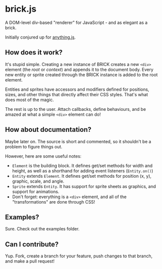 # brick.js

A DOM-level div-based "renderer" for JavaScript - and as elegant as a brick.

Initially conjured up for [anything.js](https://github.com/Rabrennie/anything.js).

## How does it work?

It's stupid simple. Creating a new instance of BRICK creates a new `<div>` element (the _root_ or _context_) and appends it to the document body. Every new entity or sprite created through the BRICK instance is added to the root element.

Entities and sprites have accessors and modifiers defined for positions, sizes, and other things that directly affect their CSS styles. That's what does most of the magic.

The rest is up to the user. Attach callbacks, define behaviours, and be amazed at what a simple `<div>` element can do!

## How about documentation?

Maybe later on. The source is short and commented, so it shouldn't be a problem to figure things out.

However, here are some useful notes:

* `Element` is the building block. It defines get/set methods for width and height, as well as a shorthand for adding event listeners (`Entity.on()`)
* `Entity` extends `Element`. It defines get/set methods for position (x, y), graphic, scale, and angle.
* `Sprite` extends `Entity`. It has support for sprite sheets as graphics, and support for animations.
* Don't forget: everything is a `<div>` element, and all of the "transformations" are done through CSS!

## Examples?

Sure. Check out the examples folder.

## Can I contribute?

Yup. Fork, create a branch for your feature, push changes to that branch, and make a pull request!
